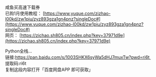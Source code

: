 咸鱼买高速下载券  
已购1月使用教程： [https://www.yuque.com/zizhao-l00kd/zw1piu/zyz893gza1gn4pnz?singleDoc#](https://www.yuque.com/zizhao-l00kd/zw1piu/zyz893gza1gn4pnz?singleDoc#)  
网页： [https://zichao.sh805.cn/index.php?key=37971d9e](https://zichao.sh805.cn/index.php?key=37971d9e)
    
Python全栈…  
链接:https://pan.baidu.com/s/1003SHKX6syWa5dHJ7muxTw?pwd=ri6t   
提取码:ri6t  
复制这段内容打开「百度网盘APP 即可获取」